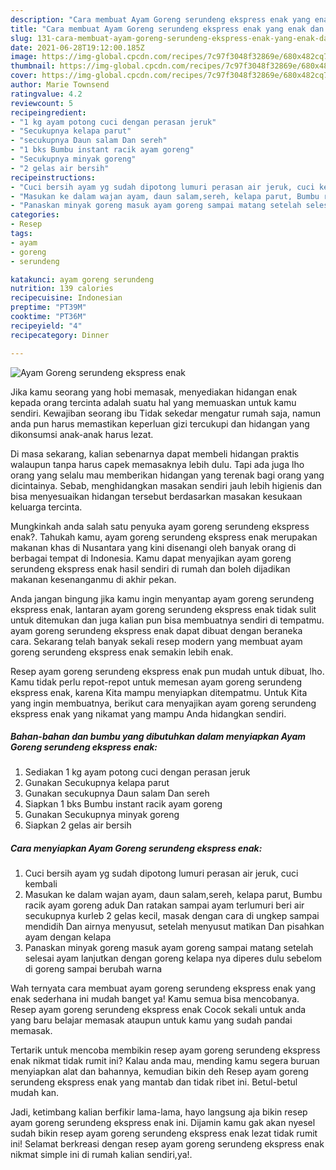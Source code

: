 ```yaml
---
description: "Cara membuat Ayam Goreng serundeng ekspress enak yang enak dan Mudah Dibuat"
title: "Cara membuat Ayam Goreng serundeng ekspress enak yang enak dan Mudah Dibuat"
slug: 131-cara-membuat-ayam-goreng-serundeng-ekspress-enak-yang-enak-dan-mudah-dibuat
date: 2021-06-28T19:12:00.185Z
image: https://img-global.cpcdn.com/recipes/7c97f3048f32869e/680x482cq70/ayam-goreng-serundeng-ekspress-enak-foto-resep-utama.jpg
thumbnail: https://img-global.cpcdn.com/recipes/7c97f3048f32869e/680x482cq70/ayam-goreng-serundeng-ekspress-enak-foto-resep-utama.jpg
cover: https://img-global.cpcdn.com/recipes/7c97f3048f32869e/680x482cq70/ayam-goreng-serundeng-ekspress-enak-foto-resep-utama.jpg
author: Marie Townsend
ratingvalue: 4.2
reviewcount: 5
recipeingredient:
- "1 kg ayam potong cuci dengan perasan jeruk"
- "Secukupnya kelapa parut"
- "secukupnya Daun salam Dan sereh"
- "1 bks Bumbu instant racik ayam goreng"
- "Secukupnya minyak goreng"
- "2 gelas air bersih"
recipeinstructions:
- "Cuci bersih ayam yg sudah dipotong lumuri perasan air jeruk, cuci kembali"
- "Masukan ke dalam wajan ayam, daun salam,sereh, kelapa parut, Bumbu racik ayam goreng aduk Dan ratakan sampai ayam terlumuri beri air secukupnya kurleb 2 gelas kecil, masak dengan cara di ungkep sampai mendidih Dan airnya menyusut, setelah menyusut matikan Dan pisahkan ayam dengan kelapa"
- "Panaskan minyak goreng masuk ayam goreng sampai matang setelah selesai ayam lanjutkan dengan goreng kelapa nya diperes dulu sebelom di goreng sampai berubah warna"
categories:
- Resep
tags:
- ayam
- goreng
- serundeng

katakunci: ayam goreng serundeng 
nutrition: 139 calories
recipecuisine: Indonesian
preptime: "PT39M"
cooktime: "PT36M"
recipeyield: "4"
recipecategory: Dinner

---
```



![Ayam Goreng serundeng ekspress enak](https://img-global.cpcdn.com/recipes/7c97f3048f32869e/680x482cq70/ayam-goreng-serundeng-ekspress-enak-foto-resep-utama.jpg)

Jika kamu seorang yang hobi memasak, menyediakan hidangan enak kepada orang tercinta adalah suatu hal yang memuaskan untuk kamu sendiri. Kewajiban seorang ibu Tidak sekedar mengatur rumah saja, namun anda pun harus memastikan keperluan gizi tercukupi dan hidangan yang dikonsumsi anak-anak harus lezat.

Di masa  sekarang, kalian sebenarnya dapat membeli hidangan praktis walaupun tanpa harus capek memasaknya lebih dulu. Tapi ada juga lho orang yang selalu mau memberikan hidangan yang terenak bagi orang yang dicintainya. Sebab, menghidangkan masakan sendiri jauh lebih higienis dan bisa menyesuaikan hidangan tersebut berdasarkan masakan kesukaan keluarga tercinta. 



Mungkinkah anda salah satu penyuka ayam goreng serundeng ekspress enak?. Tahukah kamu, ayam goreng serundeng ekspress enak merupakan makanan khas di Nusantara yang kini disenangi oleh banyak orang di berbagai tempat di Indonesia. Kamu dapat menyajikan ayam goreng serundeng ekspress enak hasil sendiri di rumah dan boleh dijadikan makanan kesenanganmu di akhir pekan.

Anda jangan bingung jika kamu ingin menyantap ayam goreng serundeng ekspress enak, lantaran ayam goreng serundeng ekspress enak tidak sulit untuk ditemukan dan juga kalian pun bisa membuatnya sendiri di tempatmu. ayam goreng serundeng ekspress enak dapat dibuat dengan beraneka cara. Sekarang telah banyak sekali resep modern yang membuat ayam goreng serundeng ekspress enak semakin lebih enak.

Resep ayam goreng serundeng ekspress enak pun mudah untuk dibuat, lho. Kamu tidak perlu repot-repot untuk memesan ayam goreng serundeng ekspress enak, karena Kita mampu menyiapkan ditempatmu. Untuk Kita yang ingin membuatnya, berikut cara menyajikan ayam goreng serundeng ekspress enak yang nikamat yang mampu Anda hidangkan sendiri.

<!--inarticleads1-->

##### Bahan-bahan dan bumbu yang dibutuhkan dalam menyiapkan Ayam Goreng serundeng ekspress enak:

1. Sediakan 1 kg ayam potong cuci dengan perasan jeruk
1. Gunakan Secukupnya kelapa parut
1. Gunakan secukupnya Daun salam Dan sereh
1. Siapkan 1 bks Bumbu instant racik ayam goreng
1. Gunakan Secukupnya minyak goreng
1. Siapkan 2 gelas air bersih




<!--inarticleads2-->

##### Cara menyiapkan Ayam Goreng serundeng ekspress enak:

1. Cuci bersih ayam yg sudah dipotong lumuri perasan air jeruk, cuci kembali
1. Masukan ke dalam wajan ayam, daun salam,sereh, kelapa parut, Bumbu racik ayam goreng aduk Dan ratakan sampai ayam terlumuri beri air secukupnya kurleb 2 gelas kecil, masak dengan cara di ungkep sampai mendidih Dan airnya menyusut, setelah menyusut matikan Dan pisahkan ayam dengan kelapa
1. Panaskan minyak goreng masuk ayam goreng sampai matang setelah selesai ayam lanjutkan dengan goreng kelapa nya diperes dulu sebelom di goreng sampai berubah warna




Wah ternyata cara membuat ayam goreng serundeng ekspress enak yang enak sederhana ini mudah banget ya! Kamu semua bisa mencobanya. Resep ayam goreng serundeng ekspress enak Cocok sekali untuk anda yang baru belajar memasak ataupun untuk kamu yang sudah pandai memasak.

Tertarik untuk mencoba membikin resep ayam goreng serundeng ekspress enak nikmat tidak rumit ini? Kalau anda mau, mending kamu segera buruan menyiapkan alat dan bahannya, kemudian bikin deh Resep ayam goreng serundeng ekspress enak yang mantab dan tidak ribet ini. Betul-betul mudah kan. 

Jadi, ketimbang kalian berfikir lama-lama, hayo langsung aja bikin resep ayam goreng serundeng ekspress enak ini. Dijamin kamu gak akan nyesel sudah bikin resep ayam goreng serundeng ekspress enak lezat tidak rumit ini! Selamat berkreasi dengan resep ayam goreng serundeng ekspress enak nikmat simple ini di rumah kalian sendiri,ya!.

